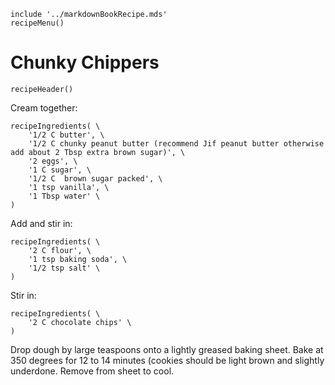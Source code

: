 ~~~ markdown-script
include '../markdownBookRecipe.mds'
recipeMenu()
~~~

# Chunky Chippers

~~~ markdown-script
recipeHeader()
~~~

Cream together:

~~~ markdown-script
recipeIngredients( \
    '1/2 C butter', \
    '1/2 C chunky peanut butter (recommend Jif peanut butter otherwise add about 2 Tbsp extra brown sugar)', \
    '2 eggs', \
    '1 C sugar', \
    '1/2 C  brown sugar packed', \
    '1 tsp vanilla', \
    '1 Tbsp water' \
)
~~~

Add and stir in:

~~~ markdown-script
recipeIngredients( \
    '2 C flour', \
    '1 tsp baking soda', \
    '1/2 tsp salt' \
)
~~~

Stir in:

~~~ markdown-script
recipeIngredients( \
    '2 C chocolate chips' \
)
~~~

Drop dough by large teaspoons onto a lightly greased baking sheet. Bake at 350 degrees for 12 to 14
minutes (cookies should be light brown and slightly underdone. Remove from sheet to cool.
